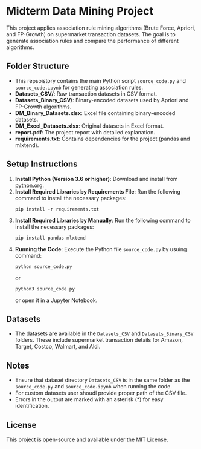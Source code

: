 # Midterm Data Mining Project

This project applies association rule mining algorithms (Brute Force, Apriori, and FP-Growth) on supermarket transaction datasets. The goal is to generate association rules and compare the performance of different algorithms.

## Folder Structure
- This repsoistory contains the main Python script `source_code.py` and `source_code.ipynb` for generating association rules.
- **Datasets_CSV/**: Raw transaction datasets in CSV format.
- **Datasets_Binary_CSV/**: Binary-encoded datasets used by Apriori and FP-Growth algorithms.
- **DM_Binary_Datasets.xlsx**: Excel file containing binary-encoded datasets.
- **DM_Excel_Datasets.xlsx**: Original datasets in Excel format.
- **report.pdf**: The project report with detailed explanation.
- **requirements.txt**: Contains dependencies for the project (pandas and mlxtend).

## Setup Instructions
1. **Install Python (Version 3.6 or higher)**: Download and install from [python.org](https://www.python.org/downloads/).
2. **Install Required Libraries by Requirements File**: Run the following command to install the necessary packages:
    ```
    pip install -r requirements.txt
    ```
3. **Install Required Libraries by Manually**: Run the following command to install the necessary packages:
    ```
    pip install pandas mlxtend
    ```
4. **Running the Code**: Execute the Python file `source_code.py` by usuing command:
   ```
   python source_code.py
   ````
    or
   ```
   python3 source_code.py
   ````
   or open it in a Jupyter Notebook.

## Datasets
- The datasets are available in the `Datasets_CSV` and `Datasets_Binary_CSV` folders. These include supermarket transaction details for Amazon, Target, Costco, Walmart, and Aldi.
  
## Notes
- Ensure that dataset directory `Datasets_CSV` is in the same folder as the `source_code.py` and `source_code.ipynb` when running the code.
- For custom datasets user shoudl provide proper path of the CSV file.
- Errors in the output are marked with an asterisk (*) for easy identification.

## License
This project is open-source and available under the MIT License.
